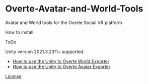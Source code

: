 # Overte-Avatar-and-World-Tools
Avatar and World tools for the Overte Social VR platform

How to install:

ToDo

Unity version 2021.3.23f1+ supported. 

* [How to use the Unity to Overte World Exporter](https://github.com/HeadClot/Overte-Avatar-and-World-Tools/blob/main/Unity%20to%20Overte%20World%20Exporter%20Readme)
* [How to use the Unity to Overte Avatar Exporter](https://github.com/HeadClot/Overte-Avatar-and-World-Tools/blob/main/Avatar%20Exporter%20Readme)

[License](https://github.com/HeadClot/Overte-Avatar-and-World-Tools/blob/main/LICENSE)
